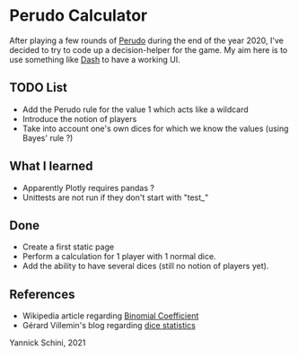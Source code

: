 # Perudo Calculator

After playing a few rounds of [Perudo](https://en.wikipedia.org/wiki/Dudo) during the end of the year 2020, I've decided to try to code up a decision-helper for the game.
My aim here is to use something like [Dash](https://dash.plotly.com/) to have a working UI.

## TODO List

* Add the Perudo rule for the value 1 which acts like a wildcard
* Introduce the notion of players
* Take into account one's own dices for which we know the values (using Bayes' rule ?)

## What I learned

* Apparently Plotly requires pandas ?
* Unittests are not run if they don't start with "test_"

## Done

* Create a first static page
* Perform a calculation for 1 player with 1 normal dice.
* Add the ability to have several dices (still no notion of players yet).

## References

* Wikipedia article regarding [Binomial Coefficient](https://en.wikipedia.org/wiki/Binomial_coefficient)
* Gérard Villemin's blog regarding [dice statistics](http://villemin.gerard.free.fr/Denombre/JeuxDes.htm)

Yannick Schini, 2021
